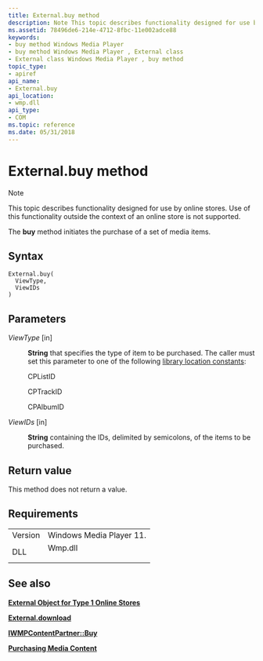 ```yaml
---
title: External.buy method
description: Note This topic describes functionality designed for use by online stores. Use of this functionality outside the context of an online store is not supported. The buy method initiates the purchase of a set of media items.
ms.assetid: 78496de6-214e-4712-8fbc-11e002adce88
keywords:
- buy method Windows Media Player
- buy method Windows Media Player , External class
- External class Windows Media Player , buy method
topic_type:
- apiref
api_name:
- External.buy
api_location:
- wmp.dll
api_type:
- COM
ms.topic: reference
ms.date: 05/31/2018
---
```


# External.buy method

> [!Note]  
> This topic describes functionality designed for use by online stores. Use of this functionality outside the context of an online store is not supported.

 

The **buy** method initiates the purchase of a set of media items.

## Syntax


```JScript
External.buy(
  ViewType,
  ViewIDs
)
```



## Parameters

<dl> <dt>

*ViewType* \[in\]
</dt> <dd>

**String** that specifies the type of item to be purchased. The caller must set this parameter to one of the following [library location constants](library-location-constants.md):

CPListID

CPTrackID

CPAlbumID

</dd> <dt>

*ViewIDs* \[in\]
</dt> <dd>

**String** containing the IDs, delimited by semicolons, of the items to be purchased.

</dd> </dl>

## Return value

This method does not return a value.

## Requirements



|                    |                                                                                    |
|--------------------|------------------------------------------------------------------------------------|
| Version<br/> | Windows Media Player 11.<br/>                                                |
| DLL<br/>     | <dl> <dt>Wmp.dll</dt> </dl> |



## See also

<dl> <dt>

[**External Object for Type 1 Online Stores**](external-object-for-type-1-online-stores.md)
</dt> <dt>

[**External.download**](external-download.md)
</dt> <dt>

[**IWMPContentPartner::Buy**](/windows/desktop/api/contentpartner/nf-contentpartner-iwmpcontentpartner-buy)
</dt> <dt>

[**Purchasing Media Content**](purchasing-media-content.md)
</dt> </dl>

 

 





